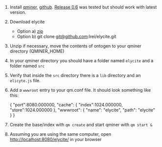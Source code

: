 1. Install [qminer](http://qminer.ijs.si), [github](https://github.com/qminer/qminer).
[Release 0.6](https://github.com/qminer/qminer/releases/tag/v0.6.0) was tested but should work with latest version.
2. Download elycite
    * Option a) [zip](https://github.com/lrei/elycite/archive/master.zip)
    * Option b) git clone git@github.com:lrei/elycite.git
3. Unzip if necessary, move the contents of ontogen to your qminer directory (QMINER_HOME)
4. In your qminer directory you should have a folder named `elycite` and a folder named `src`
5. Verify that inside the `src` directory there is a `lib` directory and an `elicyte.js` file.
6. Add a `wwwroot` entry to your qm.conf file. It should look something like this:

    {
      "port":8080.000000,
      "cache": {
        "index":1024.000000, 
        "store":1024.000000
      },
      "wwwroot": {
        "name": "elycite",
        "path": "elycite"
      }
    }

7. Create the base/index with `qm create` and start qminer with `qm start &`
8. Assuming you are using the same computer, 
open [http://localhost:8080/elycite/](http://localhost:8080/elycite/) in your browser
